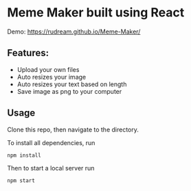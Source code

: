 # Meme Maker built using React

Demo: https://rudream.github.io/Meme-Maker/

## Features:
- Upload your own files
- Auto resizes your image
- Auto resizes your text based on length
- Save image as png to your computer

## Usage

Clone this repo, then navigate to the directory. 

To install all dependencies, run

```bash
npm install
```

Then to start a local server run

```bash
npm start
```

